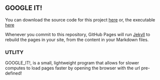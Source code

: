 ## GOOGLE IT!

You can download the source code for this project [here](/downloads_source.html) or, the executable [here]()

Whenever you commit to this repository, GitHub Pages will run [Jekyll](https://jekyllrb.com/) to rebuild the pages in your site, from the content in your Markdown files.

### UTLITY

GOOGLE_IT!, is a small, lightweight program  that allows for slower computes to load pages faster by opening the browser with the url pre-defined!


